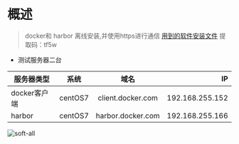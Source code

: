 # 概述
> docker和 harbor 离线安装,并使用https进行通信
> [用到的软件安装文件](https://pan.baidu.com/s/1QYpJni3aQQ2DDXxfUxTypw "安装文件")  提取码：tf5w 

* 测试服务器二台

服务器类型|系统|域名|IP
--|:--:|:--:|--:
docker客户端|centOS7|client.docker.com|192.168.255.152
harbor|centOS7|harbor.docker.com|192.168.255.166

![soft-all](https://storewang.github.io/images/soft-all.png "用到的软件")
